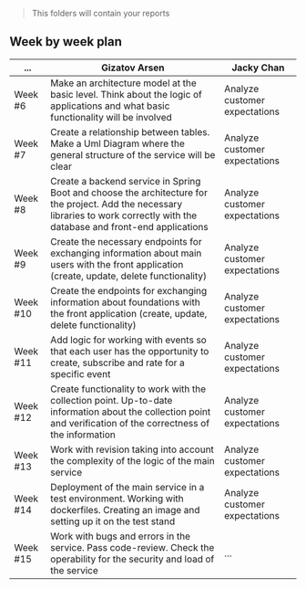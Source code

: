 > This folders will contain your reports
## Week by week plan
|...|Gizatov Arsen|Jacky Chan|
|---|---|---|
|Week #6|Make an architecture model at the basic level. Think about the logic of applications and what basic functionality will be involved|Analyze customer expectations|
|Week #7|Create a relationship between tables. Make a Uml Diagram where the general structure of the service will be clear |Analyze customer expectations|
|Week #8|Create a backend service in Spring Boot and choose the architecture for the project. Add the necessary libraries to work correctly with the database and front-end applications|Analyze customer expectations|
|Week #9|Create the necessary endpoints for exchanging information about main users with the front application (create, update, delete functionality)|Analyze customer expectations|
|Week #10|Create the endpoints for exchanging information about foundations with the front application (create, update, delete functionality)|Analyze customer expectations|Analyze customer expectations|
|Week #11|Add logic for working with events so that each user has the opportunity to create, subscribe and rate for a specific event|Analyze customer expectations|
|Week #12|Create functionality to work with the collection point. Up-to-date information about the collection point and verification of the correctness of the information|Analyze customer expectations|
|Week #13|Work with revision taking into account the complexity of the logic of the main service|Analyze customer expectations|
|Week #14|Deployment of the main service in a test environment. Working with dockerfiles. Creating an image and setting up it on the test stand|Analyze customer expectations|
|Week #15|Work with bugs and errors in the service. Pass code-review. Check the operability for the security and load of the service|...|
